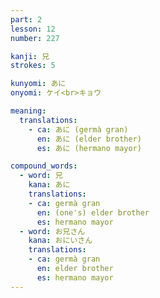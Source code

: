 ```yaml
---
part: 2
lesson: 12
number: 227

kanji: 兄
strokes: 5

kunyomi: あに
onyomi: ケイ<br>キョウ

meaning:
  translations:
    - ca: あに (germà gran)
      en: あに (elder brother)
      es: あに (hermano mayor)

compound_words:
  - word: 兄
    kana: あに
    translations:
    - ca: germà gran
      en: (one's) elder brother
      es: hermano mayor
  - word: お兄さん
    kana: おにいさん
    translations:
    - ca: germà gran
      en: elder brother
      es: hermano mayor
---
```

